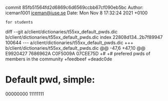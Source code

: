 commit 85fb51564fd2d6869c6d6569ccbb67cf090eb5bc
Author: iceman1001 <iceman@iuse.se>
Date:   Mon Nov 8 17:32:24 2021 +0100

    for students

diff --git a/client/dictionaries/t55xx_default_pwds.dic b/client/dictionaries/t55xx_default_pwds.dic
index 22808d134..2b7f89947 100644
--- a/client/dictionaries/t55xx_default_pwds.dic
+++ b/client/dictionaries/t55xx_default_pwds.dic
@@ -47,6 +47,10 @@ E9920427
 7686962A
 C0F5009A
 07CEE75D
+#
+# prefered pwds of members in the community
+feedbeef
+deadc0de
 # Default pwd, simple:
 00000000
 11111111
